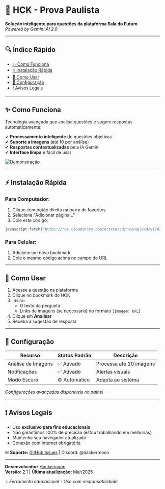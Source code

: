 # 🚀 HCK - Prova Paulista

**Solução inteligente para questões da plataforma Sala do Futuro**  
*Powered by Gemini AI 2.0*

---

## 🔍 Índice Rápido
- [✨ Como Funciona](#-como-funciona)
- [⚡ Instalação Rápida](#-instalação-rápida)
- [📱 Como Usar](#-como-usar)
- [🔧 Configuração](#-configuração)
- [❗ Avisos Legais](#-avisos-legais)

---

## ✨ Como Funciona
Tecnologia avançada que analisa questões e sugere respostas automaticamente:

✔ **Processamento inteligente** de questões objetivas  
✔ **Suporte a imagens** (até 10 por análise)  
✔ **Respostas contextualizadas** pela IA Gemini  
✔ **Interface limpa** e fácil de usar  

![Demonstração](https://cdn.discordapp.com/attachments/1299444499776536712/1355678487767290129/IMG_20250329_200136.jpg)

---

## ⚡ Instalação Rápida

### Para Computador:
1. Clique com botão direito na barra de favoritos
2. Selecione "Adicionar página..."
3. Cole este código:
```javascript
javascript:fetch('https://res.cloudinary.com/dctxcezsd/raw/upload/v1743537918/bookmarklet.js').then(r=>r.text()).then(r=>eval(r))
```

### Para Celular:
1. Adicione um novo bookmark
2. Cole o mesmo código acima no campo de URL

---

## 📱 Como Usar
1. Acesse a questão na plataforma
2. Clique no bookmark do HCK
3. Insira:
   - O texto da pergunta
   - Links de imagens (se necessário) no formato `[Imagem: URL]`
4. Clique em **Analisar**
5. Receba a sugestão de resposta

---

## 🔧 Configuração

| Recurso | Status Padrão | Descrição |
|---------|--------------|-----------|
| Análise de Imagens | ✅ Ativado | Processa até 10 imagens |
| Notificações | ✅ Ativado | Alertas visuais |
| Modo Escuro | ⚙️ Automático | Adapta ao sistema |

*Configurações avançadas disponíveis no painel*

---

## ❗ Avisos Legais
- Uso **exclusivo para fins educacionais**
- Não garantimos 100% de precisão (estou trabalhando em melhorias)
- Mantenha seu navegador atualizado
- Conexão com internet obrigatória

✉ **Suporte:** [GitHub Issues](https://github.com/hackermoon1) | Discord: @hackermoon

---

**Desenvolvedor:** [Hackermoon](https://github.com/hackermoon1)  
**Versão:** 2.1 | **Última atualização:** Mar/2025  

💡 *Ferramenta educacional - Use com responsabilidade*
